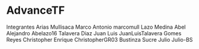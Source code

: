 # AdvanceTF
Integrantes 
Arias Mullisaca Marco Antonio     marcomull
Lazo Medina Abel Alejandro        Abelazo16
Talavera Diaz Juan Luis           JuanLuisTalavera
Gomes Reyes Christopher Enrique   ChristopherGR03
Bustinza Sucre Julio              Julio-BS
